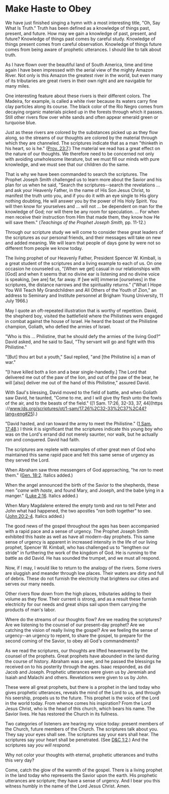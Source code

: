 # Make Haste to Obey

We have just finished singing a hymn with a most interesting title, "Oh, Say
What Is Truth." Truth has been defined as a knowledge of things past, present,
and future. How may we gain a knowledge of past, present, and future?
Knowledge of things past comes by careful study. Knowledge of things present
comes from careful observation. Knowledge of things future comes from being
aware of prophetic utterances. I should like to talk about truth.

As I have flown over the beautiful land of South America, time and time again
I have been impressed with the aerial view of the mighty Amazon River. Not
only is this Amazon the greatest river in the world, but even many of its
tributaries are great rivers in their own right and are navigable for many
miles.

One interesting feature about these rivers is their different colors. The
Madeira, for example, is called a white river because its waters carry fine
clay particles along its course. The black color of the Rio Negro comes from
decaying organic materials picked up in the forests through which it passes.
Still other rivers flow over white sands and often appear emerald green or
turquoise blue.

Just as these rivers are colored by the substances picked up as they flow
along, so the streams of our thoughts are colored by the material through
which they are channeled. The scriptures indicate that as a man "thinketh in
his heart, so is he." ([Prov.
23:7](https://www.lds.org/scriptures/ot/prov/23.7?lang=eng#6).) The material
we read has a great effect on the nature of our thoughts. We therefore need to
be concerned not only with avoiding unwholesome literature, but we must fill
our minds with pure knowledge, and we must see that our children do the same.

That is why we have been commanded to search the scriptures. The Prophet
Joseph Smith challenged us to learn more about the Savior and his plan for us
when he said, "Search the scriptures--search the revelations ... and ask your
Heavenly Father, in the name of His Son Jesus Christ, to manifest the truth
unto you, and if you do it with an eye single to His glory nothing doubting,
He will answer you by the power of His Holy Spirit. You will then know for
yourselves and ... will not ... be dependent on man for the knowledge of God; nor
will there be any room for speculation. ... For when men receive their
instruction from Him that made them, they know how He will save them."
(_Teachings of the Prophet Joseph Smith,_ pp. 11-12.)

Through our scripture study we will come to consider these great leaders of
the scriptures as our personal friends, and their messages will take on new
and added meaning. We will learn that people of days gone by were not so
different from people we know today.

The living prophet of our Heavenly Father, President Spencer W. Kimball, is a
great student of the scriptures and a living example to each of us. On one
occasion he counseled us, "[When we get] casual in our relationships with
[God] and when it seems that no divine ear is listening and no divine voice is
speaking, [we are] far, far away. If [we will] immerse [ourselves] in the
scriptures, the distance narrows and the spirituality returns." ("What I Hope
You Will Teach My Grandchildren and All Others of the Youth of Zion," an
address to Seminary and Institute personnel at Brigham Young University, 11
July 1966.)

May I quote an oft-repeated illustration that is worthy of repetition. David,
the shepherd boy, visited the battlefield where the Philistines were engaged
in combat against the house of Israel. He heard the boast of the Philistine
champion, Goliath, who defied the armies of Israel.

"Who is this ... Philistine, that he should defy the armies of the living God?"
David asked, and he said to Saul, "Thy servant will go and fight with this
Philistine."

"[But] thou art but a youth," Saul replied, "and [the Philistine is] a man of
war."

"[I have killed both a lion and a bear single-handedly.] The Lord that
delivered me out of the paw of the lion, and out of the paw of the bear, he
will [also] deliver me out of the hand of this Philistine," assured David.

With Saul's blessing, David moved to the field of battle, and when Goliath saw
David, he taunted, "Come to me, and I will give thy flesh unto the fowls of
the air, and to the beasts of the field." ([1 Sam. 17:26, 32-33, 37, 44](https
://www.lds.org/scriptures/ot/1-sam/17.26%2C32-33%2C37%2C44?lang=eng#25).)

"David hasted, and ran toward the army to meet the Philistine." ([1 Sam.
17:48](https://www.lds.org/scriptures/ot/1-sam/17.48?lang=eng#47).) I think it
is significant that the scriptures indicate this young boy who was on the
Lord's errand did not merely saunter, nor walk, but he actually _ran_ and
conquered. David had faith.

The scriptures are replete with examples of other great men of God who
maintained this same rapid pace and felt this same sense of urgency as they
served the Lord.

When Abraham saw three messengers of God approaching, "he _ran_ to meet them."
([Gen. 18:2](https://www.lds.org/scriptures/ot/gen/18.2?lang=eng#1). Italics
added.)

When the angel announced the birth of the Savior to the shepherds, these men
"_came with haste,_ and found Mary, and Joseph, and the babe lying in a
manger." ([Luke
2:16](https://www.lds.org/scriptures/nt/luke/2.16?lang=eng#15). Italics
added.)

When Mary Magdalene entered the empty tomb and _ran_ to tell Peter and John
what had happened, the two apostles "_ran_ both together" to see. ([John
20:2-4](https://www.lds.org/scriptures/nt/john/20.2-4?lang=eng#1). Italics
added.)

The good news of the gospel throughout the ages has been accompanied with a
rapid pace and a sense of urgency. The Prophet Joseph Smith exhibited this
haste as well as have all modern-day prophets. This same sense of urgency is
apparent in increased intensity in the life of our living prophet, Spencer W.
Kimball, who has challenged us to "lengthen our stride" in furthering the work
of the kingdom of God. He is running to the battle as did David. He has
sounded the trumpet, and we must all respond.

Now, if I may, I would like to return to the analogy of the rivers. Some
rivers are sluggish and meander through low places. Their waters are dirty and
full of debris. These do not furnish the electricity that brightens our cities
and serves our many needs.

Other rivers flow down from the high places, tributaries adding to their
volume as they flow. Their current is strong, and as a result these furnish
electricity for our needs and great ships sail upon them carrying the products
of man's labor.

Where do the streams of our thoughts flow? Are we reading the scriptures? Are
we listening to the counsel of our present-day prophet? Are we catching the
vision of really living the gospel? Are we feeling the sense of urgency--an
urgency to repent, to share the gospel, to prepare for the second coming of
the Savior, to obey all God's commandments?

As we read the scriptures, our thoughts are lifted heavenward by the counsel
of the prophets. Great prophets have abounded in the land during the course of
history. Abraham was a seer, and he passed the blessings he received on to his
posterity through the ages. Isaac responded, as did Jacob and Joseph.
Prophetic utterances were given us by Jeremiah and Isaiah and Malachi and
others. Revelations were given to us by John.

These were all great prophets, but there is a prophet in the land today who
gives prophetic utterances, reveals the mind of the Lord to us, and through
his seership, propels us to the future. This prophet is the voice of the Lord
in the world today. From whence comes his inspiration? From the Lord Jesus
Christ, who is the head of this church, which bears his name. The Savior
lives. He has restored the Church in its fullness.

Two categories of listeners are hearing my voice today: present members of the
Church, future members of the Church. The scriptures talk about you. They say
your eyes shall see. The scriptures say your ears shall hear. The scriptures
say your heart shall be penetrated. (See [D&amp;C
1:2](https://www.lds.org/scriptures/dc-testament/dc/1.2?lang=eng#1).) And the
scriptures say _you will respond._

Why not color your thoughts with eternal, prophetic utterances and truths this
very day?

Come, catch the glow of the warmth of the gospel. There is a living prophet in
the land today who represents the Savior upon the earth. His prophetic
utterances are scripture; they have a sense of urgency. And I bear you this
witness humbly in the name of the Lord Jesus Christ. Amen.

